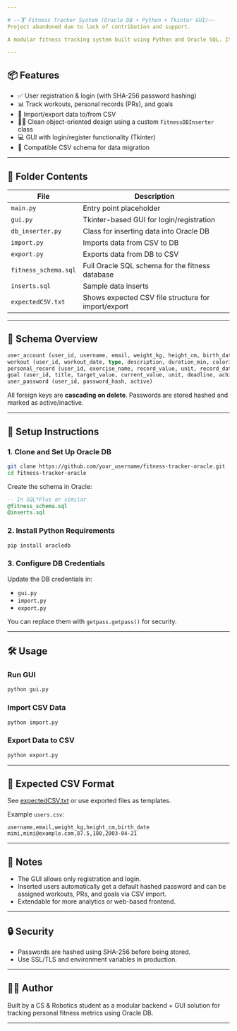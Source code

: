 ```yaml
---

# ~~🏋️ Fitness Tracker System (Oracle DB + Python + Tkinter GUI)~~
Project abandoned due to lack of contribution and support. 

A modular fitness tracking system built using Python and Oracle SQL. It supports user registration, goal tracking, workout logs, personal records, and data import/export through CSV—all wrapped with a simple Tkinter GUI.

---
```


## 📦 Features

* ✅ User registration & login (with SHA-256 password hashing)
* 📊 Track workouts, personal records (PRs), and goals
* 🧾 Import/export data to/from CSV
* 🧑‍💻 Clean object-oriented design using a custom `FitnessDBInserter` class
* 💻 GUI with login/register functionality (Tkinter)
* 📁 Compatible CSV schema for data migration

---

## 📁 Folder Contents

| File                 | Description                                         |
| -------------------- | --------------------------------------------------- |
| `main.py`            | Entry point placeholder                             |
| `gui.py`             | Tkinter-based GUI for login/registration            |
| `db_inserter.py`     | Class for inserting data into Oracle DB             |
| `import.py`          | Imports data from CSV to DB                         |
| `export.py`          | Exports data from DB to CSV                         |
| `fitness_schema.sql` | Full Oracle SQL schema for the fitness database     |
| `inserts.sql`        | Sample data inserts                                 |
| `expectedCSV.txt`    | Shows expected CSV file structure for import/export |

---

## 🧠 Schema Overview

```sql
user_account (user_id, username, email, weight_kg, height_cm, birth_date, created_at)
workout (user_id, workout_date, type, description, duration_min, calories_burned)
personal_record (user_id, exercise_name, record_value, unit, record_date)
goal (user_id, title, target_value, current_value, unit, deadline, achieved)
user_password (user_id, password_hash, active)
```

All foreign keys are **cascading on delete**. Passwords are stored hashed and marked as active/inactive.

---

## 🚀 Setup Instructions

### 1. Clone and Set Up Oracle DB

```bash
git clone https://github.com/your_username/fitness-tracker-oracle.git
cd fitness-tracker-oracle
```

Create the schema in Oracle:

```sql
-- In SQL*Plus or similar
@fitness_schema.sql
@inserts.sql
```

### 2. Install Python Requirements

```bash
pip install oracledb
```

### 3. Configure DB Credentials

Update the DB credentials in:

* `gui.py`
* `import.py`
* `export.py`

You can replace them with `getpass.getpass()` for security.

---

## 🛠 Usage

### Run GUI

```bash
python gui.py
```

### Import CSV Data

```bash
python import.py
```

### Export Data to CSV

```bash
python export.py
```

---

## 📑 Expected CSV Format

See [expectedCSV.txt](./expectedCSV.txt) or use exported files as templates.

Example `users.csv`:

```csv
username,email,weight_kg,height_cm,birth_date
mimi,mimi@example.com,87.5,180,2003-04-21
```

---

## 📌 Notes

* The GUI allows only registration and login.
* Inserted users automatically get a default hashed password and can be assigned workouts, PRs, and goals via CSV import.
* Extendable for more analytics or web-based frontend.

---

## 🔒 Security

* Passwords are hashed using SHA-256 before being stored.
* Use SSL/TLS and environment variables in production.

---

## 🧑‍💻 Author

Built by a CS & Robotics student as a modular backend + GUI solution for tracking personal fitness metrics using Oracle DB.

---
